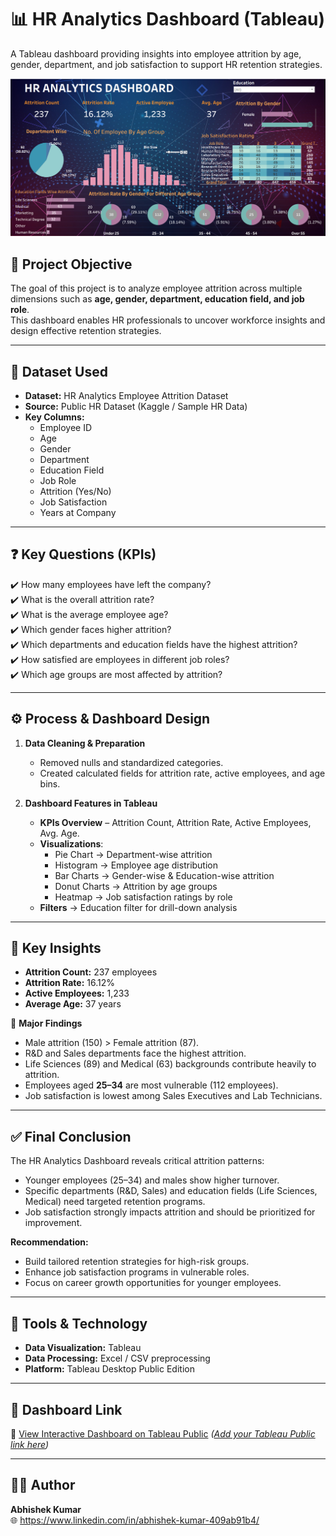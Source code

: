 # 📊 HR Analytics Dashboard (Tableau)
A Tableau dashboard providing insights into employee attrition by age, gender, department, and job satisfaction to support HR retention strategies.



![Dashboard Preview](./HR_Analytics_Dashboard.png)

## 🎯 Project Objective  
The goal of this project is to analyze employee attrition across multiple dimensions such as **age, gender, department, education field, and job role**.  
This dashboard enables HR professionals to uncover workforce insights and design effective retention strategies.

---

## 📂 Dataset Used  
- **Dataset:** HR Analytics Employee Attrition Dataset  
- **Source:** Public HR Dataset (Kaggle / Sample HR Data)  
- **Key Columns:**  
  - Employee ID  
  - Age  
  - Gender  
  - Department  
  - Education Field  
  - Job Role  
  - Attrition (Yes/No)  
  - Job Satisfaction  
  - Years at Company  

---

## ❓ Key Questions (KPIs)  
✔️ How many employees have left the company?  
✔️ What is the overall attrition rate?  
✔️ What is the average employee age?  
✔️ Which gender faces higher attrition?  
✔️ Which departments and education fields have the highest attrition?  
✔️ How satisfied are employees in different job roles?  
✔️ Which age groups are most affected by attrition?  

---

## ⚙️ Process & Dashboard Design  

1. **Data Cleaning & Preparation**  
   - Removed nulls and standardized categories.  
   - Created calculated fields for attrition rate, active employees, and age bins.  

2. **Dashboard Features in Tableau**  
   - **KPIs Overview** – Attrition Count, Attrition Rate, Active Employees, Avg. Age.  
   - **Visualizations**:  
     - Pie Chart → Department-wise attrition  
     - Histogram → Employee age distribution  
     - Bar Charts → Gender-wise & Education-wise attrition  
     - Donut Charts → Attrition by age groups  
     - Heatmap → Job satisfaction ratings by role  
   - **Filters** → Education filter for drill-down analysis  

---

## 🔎 Key Insights  

- **Attrition Count:** 237 employees  
- **Attrition Rate:** 16.12%  
- **Active Employees:** 1,233  
- **Average Age:** 37 years  

📌 **Major Findings**  
- Male attrition (150) > Female attrition (87).  
- R&D and Sales departments face the highest attrition.  
- Life Sciences (89) and Medical (63) backgrounds contribute heavily to attrition.  
- Employees aged **25–34** are most vulnerable (112 employees).  
- Job satisfaction is lowest among Sales Executives and Lab Technicians.  

---

## ✅ Final Conclusion  

The HR Analytics Dashboard reveals critical attrition patterns:  
- Younger employees (25–34) and males show higher turnover.  
- Specific departments (R&D, Sales) and education fields (Life Sciences, Medical) need targeted retention programs.  
- Job satisfaction strongly impacts attrition and should be prioritized for improvement.  

**Recommendation:**  
- Build tailored retention strategies for high-risk groups.  
- Enhance job satisfaction programs in vulnerable roles.  
- Focus on career growth opportunities for younger employees.  

---

## 🚀 Tools & Technology  
- **Data Visualization:** Tableau  
- **Data Processing:** Excel / CSV preprocessing  
- **Platform:** Tableau Desktop Public Edition  

---

## 📌 Dashboard Link  
🔗 [View Interactive Dashboard on Tableau Public](#) *([Add your Tableau Public link here](https://public.tableau.com/authoring/Book1_17572407444080/HRANALYTICSDASHBOARD#1))*  

---

## 👨‍💻 Author  
**Abhishek Kumar**  
🌐 https://www.linkedin.com/in/abhishek-kumar-409ab91b4/ 
